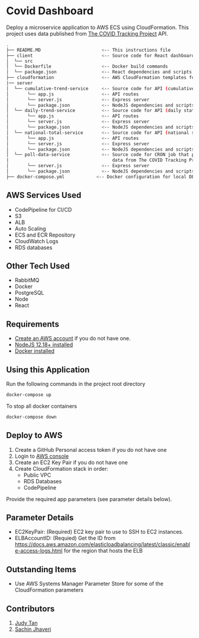 # Covid Dashboard

Deploy a microservice application to AWS ECS using CloudFormation. This project uses data published from [The COVID Tracking Project](http://covidtracking.com) API.

```bash
.
├── README.MD                       <-- This instructions file
├── client                          <-- Source code for React dashboard application
│  └── src
│  └── Dockerfile                   <-- Docker build commands
│  └── package.json                 <-- React dependencies and scripts
├── cloudformation                  <-- AWS CloudFormation templates for CI/CD
|── server
│  └── cumulative-trend-service     <-- Source code for API (cumulative daily stats)
│       └── app.js                  <-- API routes
│       └── server.js               <-- Express server
│       └── package.json            <-- NodeJS dependencies and scripts
│  └── daily-trend-service          <-- Source code for API (daily stats)
│       └── app.js                  <-- API routes
│       └── server.js               <-- Express server
│       └── package.json            <-- NodeJS dependencies and scripts
│  └── national-total-service       <-- Source code for API (national stats)
│       └── app.js                  <-- API routes
│       └── server.js               <-- Express server
│       └── package.json            <-- NodeJS dependencies and scripts
│  └── poll-data-service            <-- Source code for CRON job that pulls
|                                       data from The COVID Tracking Project API
│       └── server.js               <-- Express server
│       └── package.json            <-- NodeJS dependencies and scripts
├── docker-compose.yml            <-- Docker configuration for local DEV containers
```

## AWS Services Used

- CodePipeline for CI/CD
- S3
- ALB
- Auto Scaling
- ECS and ECR Repository
- CloudWatch Logs
- RDS databases

## Other Tech Used

- RabbitMQ
- Docker
- PostgreSQL
- Node
- React

## Requirements

- [Create an AWS account](https://portal.aws.amazon.com/billing/signup#/start) if you do not have one.
- [NodeJS 12.18+ installed](https://nodejs.org/en/download/)
- [Docker installed](https://docs.docker.com/get-docker/)

## Using this Application

Run the following commands in the project root directory

```bash
docker-compose up
```

To stop all docker containers

```bash
docker-compose down
```

## Deploy to AWS

1. Create a GitHub Personal access token if you do not have one
1. Login to [AWS console](https://console.aws.amazon.com/)
1. Create an EC2 Key Pair if you do not have one
1. Create CloudFormation stack in order:
   - Public VPC
   - RDS Databases
   - CodePipeline

Provide the required app parameters (see parameter details below).

## Parameter Details

- EC2KeyPair: (Required) EC2 key pair to use to SSH to EC2 instances.
- ELBAccountID: (Requied) Get the ID from https://docs.aws.amazon.com/elasticloadbalancing/latest/classic/enable-access-logs.html for the region that hosts the ELB

## Outstanding Items

- Use AWS Systems Manager Parameter Store for some of the CloudFormation parameters

## Contributors

1. [Judy Tan](https://github.com/jt0398)
2. [Sachin Jhaveri](https://github.com/sachin796)
